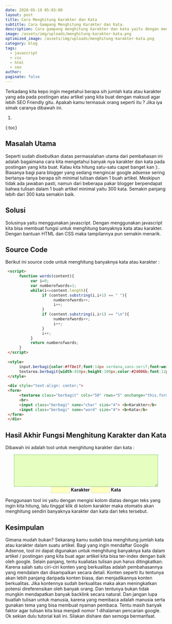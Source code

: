 ```yaml
---
date: 2020-05-19 05:03:09
layout: post
title: Cara Menghitung Karakter dan Kata
subtitle: Cara Gampang Menghitung Karakter dan Kata.
description: Cara gampang menghitung karakter dan kata yaitu dengan menggunakan javascript yang ada pada halaman ini. Agar SEO Friendly usahakan lebih dari 300 kata. 
image: /assets/img/uploads/menghitung-karakter-kata.png
optimized_image: /assets/img/uploads/menghitung-karakter-kata.png
category: blog
tags:
  - javascript
  - css
  - html
  - seo
author:
paginate: false
---
```


Terkadang kita kepo ingin megetahui berapa sih jumlah kata atau karakter yang ada pada postingan atau artikel yang kita buat dengan maksud agar lebih SEO Friendly gitu. Apakah kamu termasuk orang seperti itu ? Jika iya simak caranya dibawah ini.

1. 
{:toc}

## Masalah Utama
Seperti sudah disebutkan diatas permasalahan utama dari pembahasan ini adalah bagaimana cara kita mengetahui banyak nya karakter dan kata pada postingan yang kita buat. Kalau kita hitung satu-satu capet banget kan ):. Biasanya bagi para blogger yang sedang mengincar google adsense sering bertanya-tanya berapa sih minimal tulisan dalam 1 buah artikel. Meskipun tidak ada jawaban pasti, namun dari beberapa pakar blogger berpendapat bahwa tulisan dalam 1 buah artikel minimal yaitu 300 kata. Semakin panjang lebih dari 300 kata semakin baik. 

## Solusi
Solusinya yaitu menggunakan javascript. Dengan menggunakan javascript kita bisa membuat fungsi untuk menghitung banyaknya kata atau karakter. Dengan bantuan HTML dan CSS maka tampilannya pun semakin menarik.

## Source Code
Berikut ini source code untuk menghitung banyaknya kata atau karakter :
```html
 <script>  
      function words(content){  
           var i=0;  
           var numberofwords=1;  
           while(i<=content.length){  
                if (content.substring(i,i+1) == " "){  
                     numberofwords++;  
                     i++;  
                }  
                if (content.substring(i,i+1) == "\n"){  
                     numberofwords++;  
                     i++;  
                }  
                i++;  
           }  
           return numberofwords;  
      }  
 </script>  
   
 <style>  
      input.berbagi{color:#ff8e1f;font:14px verdana,sans-serif;font-weight:bold;background-color:#feffbf;border:1px dashed #c9c8c8;height:20px}  
      textarea.berbagit{width:450px;height:100px;color:#24006b;font:12px arial;background:#e6febf;border:1px dotted #289728}  
 </style>  
   
 <div style="text-align: center;">
 <form>  
      <textarea class="berbagit" cols="50" rows="5" onchange="this.form.char.value=this.value.length;this.form.word.value=words(this.value)"></textarea>  
      <br>  
      <input class="berbagi" name="char" size="4"> <b>Karakter</b>  
      <input class="berbagi" name="word" size="4"> <b>Kata</b>  
 </form>  
 </div>  
```

## Hasil Akhir Fungsi Menghitung Karakter dan Kata
Dibawah ini adalah tool untuk menghitung karakter dan kata :

 <script>  
      function words(content){  
           var i=0;  
           var numberofwords=1;  
           while(i<=content.length){  
                if (content.substring(i,i+1) == " "){  
                     numberofwords++;  
                     i++;  
                }  
                if (content.substring(i,i+1) == "\n"){  
                     numberofwords++;  
                     i++;  
                }  
                i++;  
           }  
           return numberofwords;  
      }  
 </script>  
   
 <div style="text-align: center;">  
 <form>  
      <textarea style="width:450px;height:100px;color:#24006b;font:12px arial;background:#e6febf;border:1px dotted #289728" cols="50" rows="5" onchange="this.form.char.value=this.value.length;this.form.word.value=words(this.value)"></textarea>  
      <br>  
      <input style="color:#ff8e1f;font:14px verdana,sans-serif;font-weight:bold;background-color:#feffbf;border:1px dashed #c9c8c8;height:20px" name="char" size="4"> <b>Karakter</b>  
      <input style="color:#ff8e1f;font:14px verdana,sans-serif;font-weight:bold;background-color:#feffbf;border:1px dashed #c9c8c8;height:20px" name="word" size="4"> <b>Kata</b>  
 </form>  
 </div>  

Penggunaan tool ini yaitu dengan mengisi kolom diatas dengan teks yang ingin kita hitung, lalu tinggal klik di kolom karakter maka otomatis akan menghitung sendiri banyaknya karakter dan kata dari teks tersebut.

## Kesimpulan
Gimana mudah bukan? Sekarang kamu sudah bisa menghitung jumlah kata atau karakter dalam suatu artikel. Bagi yang ingin mendaftar Google Adsense, tool ini dapat digunakan untuk menghitung banyaknya kata dalam artikel / postingan yang kita buat agar artikel kita bisa ter-index dengan baik oleh google. Selain panjang, tentu kualiatas tulisan pun harus ditingkatkan. Karena salah satu ciri-ciri konten yang berkualitas adalah pembahasannya yang mendalam dan disampaikan secara detail. Konten seperti itu tentunya akan lebih panjang daripada konten biasa, dan menjadikannya konten berkualitas. Jika kontennya sudah berkualitas maka akan meningkatkan potensi direferensikan oleh banyak orang. Dan tentunya bukan tidak mungkin mendapatkan banyak backlink secara natural. Dan jangan lupa buatlah tulisan untuk manusia, karena yang membaca adalah manusia serta gunakan tema yang bisa membuat nyaman pembaca. Tentu masih banyak faktor agar tulisan kita bisa menjadi nomor 1 dihalaman pencarian google. Ok sekian dulu tutorial kali ini. Silakan dishare dan semoga bermanfaat.